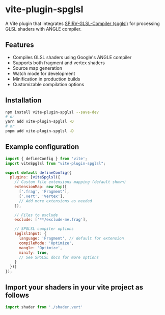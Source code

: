 # vite-plugin-spglsl

A Vite plugin that integrates [SPIRV-GLSL-Compiler (spglsl)](https://github.com/SalvatorePreviti/spglsl/) for processing GLSL shaders with ANGLE compiler.

## Features

- Compiles GLSL shaders using Google's ANGLE compiler
- Supports both fragment and vertex shaders
- Source map generation
- Watch mode for development
- Minification in production builds
- Customizable compilation options

## Installation

```bash
npm install vite-plugin-spglsl --save-dev
# or
yarn add vite-plugin-spglsl -D
# or
pnpm add vite-plugin-spglsl -D
```

## Example configuration

```js
import { defineConfig } from 'vite';
import viteSpglsl from "vite-plugin-spglsl";

export default defineConfig({
  plugins: [viteSpglsl({
    // Custom file extensions mapping (default shown)
    extensionMap: new Map([
      ['.frag', 'Fragment'],
      ['.vert', 'Vertex'],
      // Add more extensions as needed
    ]),

    // Files to exclude
    exclude: ['**/exclude-me.frag'],

    // SPGLSL compiler options
    spglslInput: {
      language: 'Fragment', // default for extension
      compileMode: 'Optimize',
      mangle: 'Optimize',
      minify: true,
      // See SPGLSL docs for more options
    } 
  })]
});
```

## Import your shaders in your vite project as follows

```js
import shader from './shader.vert'
```
